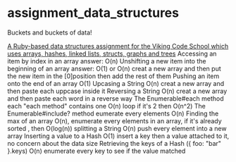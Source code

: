 # assignment_data_structures
Buckets and buckets of data!

[A Ruby-based data structures assignment for the Viking Code School which uses arrays, hashes, linked lists, structs, graphs and trees](http://www.vikingcodeschool.com)
Accessing an item by index in an array
answer: O(n)
Unshifting a new item into the beginning of an array
answer: O(1) or O(n) creat a new array and then put the new item in the [0]position then
add the rest of them
Pushing an item onto the end of an array
O(1)
Upcasing a String
O(n) creat a new array and then paste each uppcase inside it
Reversing a String
O(n) creat a new array and then paste each word in a reverse way
The Enumerable#each method
each "each method" contains one O(n) loop if it's 2 then O(n^2)
The Enumerable#include? method
eumerate every elements O(n)
Finding the max of an array
O(n), enumerate every elements in an array, if it's already sorted , then O(log(n))
splitting a String
O(n) push every element into a new array
Inserting a value to a Hash
O(1) insert a key then a value attached to it, no concern about the data size
Retrieving the keys of a Hash ({ foo: "bar" }.keys)
O(n) enumerate every key to see if the value matched